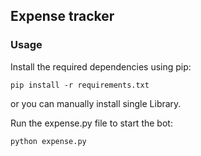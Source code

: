 ## Expense tracker

### Usage

Install the required dependencies using pip:

```
pip install -r requirements.txt
```
or you can manually install single Library.

Run the expense.py file to start the bot:

```
python expense.py
```

<!-- Updated README links and corrected typos -->
<!-- Updated README links and corrected typos -->